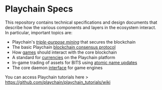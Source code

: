 # Playchain Specs

This repository contains technical specifications and design documents that
describe how the various components and layers in the ecosystem interact.
In particular, important topics are:

* Playchain's [*triple-purpose mining*](mining.md) that secures the blockchain
* The basic Playchain [blockchain consensus protocol](blockchain.md)
* How [games](games.md) should interact with the core blockchain
* A standard for [currencies](currencies.md) on the Playchain platform
* In-game trading of assets for BITS using [atomic name updates](trading.md)
* The core daemon [interface](interface.md) for game engines

You can access Playchain tutorials here > https://github.com/playchain/playchain_tutorials/wiki
